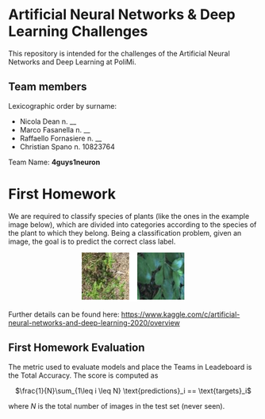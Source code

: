# Artificial Neural Networks & Deep Learning Challenges
This repository is intended for the challenges of the Artificial Neural Networks and Deep Learning at PoliMi.

## Team members
Lexicographic order by surname:
* Nicola Dean n. __
* Marco Fasanella n. __
* Raffaello Fornasiere n. __
* Christian Spano n. 10823764

Team Name: **4guys1neuron**


# First Homework
We are required to classify species of plants (like the ones in the example image below), which are divided into categories according to the species of the plant to which they belong. Being a classification problem, given an image, the goal is to predict the correct class label.
<p align="center">
  <img src="Images/Images_Examples.png" />
</p>

Further details can be found here: https://www.kaggle.com/c/artificial-neural-networks-and-deep-learning-2020/overview

## First Homework Evaluation
The metric used to evaluate models and place the Teams in Leadeboard is the Total Accuracy. The score is computed as
<p align="center">
  $\frac{1}{N}\sum_{1\leq i \leq N} \text{predictions}_i == \text{targets}_i$
</p>

where $N$ is the total number of images in the test set (never seen).
